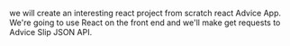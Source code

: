 we will create an interesting react project from scratch react Advice App. We're going to use React on the front end and we'll make get requests to Advice Slip JSON API.

